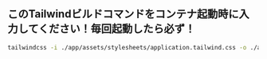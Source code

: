## このTailwindビルドコマンドをコンテナ起動時に入力してください！毎回起動したら必ず！

```bash
tailwindcss -i ./app/assets/stylesheets/application.tailwind.css -o ./app/assets/stylesheets/tailwind.css --watch --poll
```